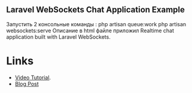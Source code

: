 ## Laravel WebSockets Chat Application Example
Запустить 2 консольные команды :
php artisan queue:work
php artisan websockets:serve
Описание в html файле приложил
Realtime chat application built with Laravel WebSockets. 

# Links
- [Video Tutorial](https://youtu.be/6Cki03hGjpQ).
- [Blog Post](https://www.ahtcloud.com/laravel-websockets-example-chat-application)

